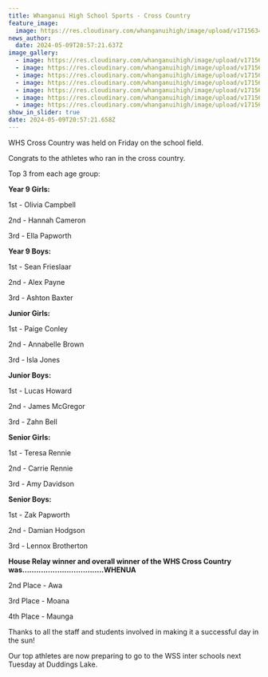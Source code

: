 ```yaml
---
title: Whanganui High School Sports - Cross Country
feature_image:
  image: https://res.cloudinary.com/whanganuihigh/image/upload/v1715634010/News/cross10.jpg
news_author:
  date: 2024-05-09T20:57:21.637Z
image_gallery:
  - image: https://res.cloudinary.com/whanganuihigh/image/upload/v1715634009/News/cross7.jpg
  - image: https://res.cloudinary.com/whanganuihigh/image/upload/v1715634006/News/cross5.jpg
  - image: https://res.cloudinary.com/whanganuihigh/image/upload/v1715634008/News/cross6.jpg
  - image: https://res.cloudinary.com/whanganuihigh/image/upload/v1715634007/News/cross2.jpg
  - image: https://res.cloudinary.com/whanganuihigh/image/upload/v1715634006/News/cross4.jpg
  - image: https://res.cloudinary.com/whanganuihigh/image/upload/v1715634006/News/cross3.jpg
  - image: https://res.cloudinary.com/whanganuihigh/image/upload/v1715634004/News/cross.jpg
show_in_slider: true
date: 2024-05-09T20:57:21.658Z
---
```

WHS Cross Country was held on Friday on the school field.

Congrats to the athletes who ran in the cross country.

Top 3 from each age group:

**Year 9 Girls:**

1st [](<>)- Olivia Campbell

2nd - Hannah Cameron

3rd - Ella Papworth

**Year 9 Boys:**

1st - Sean Frieslaar

2nd - Alex Payne

3rd - Ashton Baxter

**Junior Girls:**

1st - Paige Conley

2nd - Annabelle Brown

3rd - Isla Jones

**Junior Boys:**

1st - Lucas Howard

2nd - James McGregor

3rd - Zahn Bell

**Senior Girls:**

1st - Teresa Rennie

2nd - Carrie Rennie

3rd - Amy Davidson

**Senior Boys:**

1st - Zak Papworth

2nd - Damian Hodgson

3rd - Lennox Brotherton

**House Relay winner and overall winner of the WHS Cross Country was...................................WHENUA** 

2nd Place - Awa 

3rd Place - Moana 

4th Place - Maunga 

Thanks to all the staff and students involved in making it a successful day in the sun!

Our top athletes are now preparing to go to the WSS inter schools next Tuesday at Duddings Lake.